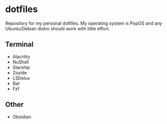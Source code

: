 # dotfiles

Repository for my personal dotfiles. My operating system is PopOS and any Ubuntu/Debian distro should work with little effort.

## Terminal
 - Alacritty
 - NuShell
 - Starship
 - Zoxide
 - LSDelux
 - Bat
 - Fzf

## Other
 - Obsidian